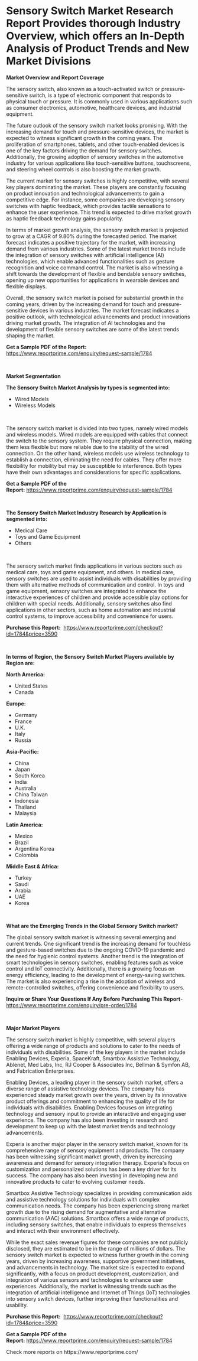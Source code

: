 <p><h1>Sensory Switch Market Research Report Provides thorough Industry Overview, which offers an In-Depth Analysis of Product Trends and New Market Divisions</h1></p><p><strong>Market Overview and Report Coverage</strong></p>
<p><p>The sensory switch, also known as a touch-activated switch or pressure-sensitive switch, is a type of electronic component that responds to physical touch or pressure. It is commonly used in various applications such as consumer electronics, automotive, healthcare devices, and industrial equipment. </p><p>The future outlook of the sensory switch market looks promising. With the increasing demand for touch and pressure-sensitive devices, the market is expected to witness significant growth in the coming years. The proliferation of smartphones, tablets, and other touch-enabled devices is one of the key factors driving the demand for sensory switches. Additionally, the growing adoption of sensory switches in the automotive industry for various applications like touch-sensitive buttons, touchscreens, and steering wheel controls is also boosting the market growth.</p><p>The current market for sensory switches is highly competitive, with several key players dominating the market. These players are constantly focusing on product innovation and technological advancements to gain a competitive edge. For instance, some companies are developing sensory switches with haptic feedback, which provides tactile sensations to enhance the user experience. This trend is expected to drive market growth as haptic feedback technology gains popularity.</p><p>In terms of market growth analysis, the sensory switch market is projected to grow at a CAGR of 9.80% during the forecasted period. The market forecast indicates a positive trajectory for the market, with increasing demand from various industries. Some of the latest market trends include the integration of sensory switches with artificial intelligence (AI) technologies, which enable advanced functionalities such as gesture recognition and voice command control. The market is also witnessing a shift towards the development of flexible and bendable sensory switches, opening up new opportunities for applications in wearable devices and flexible displays.</p><p>Overall, the sensory switch market is poised for substantial growth in the coming years, driven by the increasing demand for touch and pressure-sensitive devices in various industries. The market forecast indicates a positive outlook, with technological advancements and product innovations driving market growth. The integration of AI technologies and the development of flexible sensory switches are some of the latest trends shaping the market.</p></p>
<p><strong>Get a Sample PDF of the Report:</strong> <a href="https://www.reportprime.com/enquiry/request-sample/1784">https://www.reportprime.com/enquiry/request-sample/1784</a></p>
<p>&nbsp;</p>
<p><strong>Market Segmentation</strong></p>
<p><strong>The Sensory Switch Market Analysis by types is segmented into:</strong></p>
<p><ul><li>Wired Models</li><li>Wireless Models</li></ul></p>
<p>&nbsp;</p>
<p><p>The sensory switch market is divided into two types, namely wired models and wireless models. Wired models are equipped with cables that connect the switch to the sensory system. They require physical connection, making them less flexible but more reliable due to the stability of the wired connection. On the other hand, wireless models use wireless technology to establish a connection, eliminating the need for cables. They offer more flexibility for mobility but may be susceptible to interference. Both types have their own advantages and considerations for specific applications.</p></p>
<p><strong>Get a Sample PDF of the Report:</strong>&nbsp;<a href="https://www.reportprime.com/enquiry/request-sample/1784">https://www.reportprime.com/enquiry/request-sample/1784</a></p>
<p>&nbsp;</p>
<p><strong>The Sensory Switch Market Industry Research by Application is segmented into:</strong></p>
<p><ul><li>Medical Care</li><li>Toys and Game Equipment</li><li>Others</li></ul></p>
<p>&nbsp;</p>
<p><p>The sensory switch market finds applications in various sectors such as medical care, toys and game equipment, and others. In medical care, sensory switches are used to assist individuals with disabilities by providing them with alternative methods of communication and control. In toys and game equipment, sensory switches are integrated to enhance the interactive experiences of children and provide accessible play options for children with special needs. Additionally, sensory switches also find applications in other sectors, such as home automation and industrial control systems, to improve accessibility and convenience for users.</p></p>
<p><strong>Purchase this Report:</strong>&nbsp; <a href="https://www.reportprime.com/checkout?id=1784&price=3590">https://www.reportprime.com/checkout?id=1784&price=3590</a></p>
<p>&nbsp;</p>
<p><strong>In terms of Region, the Sensory Switch Market Players available by Region are:</strong></p>
<p>
    <p> <strong> North America: </strong>
        <ul>
            <li>United States</li>
            <li>Canada</li>
        </ul>
        </p> 
    <p> <strong> Europe: </strong>
        <ul>
            <li>Germany</li>
            <li>France</li>
            <li>U.K.</li>
            <li>Italy</li>
            <li>Russia</li>
        </ul>
        </p> 
    <p> <strong> Asia-Pacific: </strong>
        <ul>
            <li>China</li>
            <li>Japan</li>
            <li>South Korea</li>
            <li>India</li>
            <li>Australia</li>
            <li>China Taiwan</li>
            <li>Indonesia</li>
            <li>Thailand</li>
            <li>Malaysia</li>
        </ul>
        </p> 
    <p> <strong> Latin America: </strong>
        <ul>
            <li>Mexico</li>
            <li>Brazil</li>
            <li>Argentina Korea</li>
            <li>Colombia</li>
        </ul>
        </p> 
    <p> <strong> Middle East & Africa: </strong>
        <ul>
            <li>Turkey</li>
            <li>Saudi</li>
            <li>Arabia</li>
            <li>UAE</li>
            <li>Korea</li>
        </ul>
    </p>
    </p>
<p>&nbsp;</p>
<p><strong>What are the Emerging Trends in the Global Sensory Switch market?</strong></p>
<p><p>The global sensory switch market is witnessing several emerging and current trends. One significant trend is the increasing demand for touchless and gesture-based switches due to the ongoing COVID-19 pandemic and the need for hygienic control systems. Another trend is the integration of smart technologies in sensory switches, enabling features such as voice control and IoT connectivity. Additionally, there is a growing focus on energy efficiency, leading to the development of energy-saving switches. The market is also experiencing a rise in the adoption of wireless and remote-controlled switches, offering convenience and flexibility to users.</p></p>
<p><strong>Inquire or Share Your Questions If Any Before Purchasing This Report</strong>- <a href="https://www.reportprime.com/enquiry/pre-order/1784">https://www.reportprime.com/enquiry/pre-order/1784</a></p>
<p>&nbsp;</p>
<p><strong>Major Market Players</strong></p>
<p><p>The sensory switch market is highly competitive, with several players offering a wide range of products and solutions to cater to the needs of individuals with disabilities. Some of the key players in the market include Enabling Devices, Experia, SpaceKraft, Smartbox Assistive Technology, Ablenet, Med Labs, Inc, RJ Cooper & Associates Inc, Bellman & Symfon AB, and Fabrication Enterprises.</p><p>Enabling Devices, a leading player in the sensory switch market, offers a diverse range of assistive technology devices. The company has experienced steady market growth over the years, driven by its innovative product offerings and commitment to enhancing the quality of life for individuals with disabilities. Enabling Devices focuses on integrating technology and sensory input to provide an interactive and engaging user experience. The company has also been investing in research and development to keep up with the latest market trends and technology advancements.</p><p>Experia is another major player in the sensory switch market, known for its comprehensive range of sensory equipment and products. The company has been witnessing significant market growth, driven by increasing awareness and demand for sensory integration therapy. Experia's focus on customization and personalized solutions has been a key driver for its success. The company has also been investing in developing new and innovative products to cater to evolving customer needs.</p><p>Smartbox Assistive Technology specializes in providing communication aids and assistive technology solutions for individuals with complex communication needs. The company has been experiencing strong market growth due to the rising demand for augmentative and alternative communication (AAC) solutions. Smartbox offers a wide range of products, including sensory switches, that enable individuals to express themselves and interact with their environment effectively.</p><p>While the exact sales revenue figures for these companies are not publicly disclosed, they are estimated to be in the range of millions of dollars. The sensory switch market is expected to witness further growth in the coming years, driven by increasing awareness, supportive government initiatives, and advancements in technology. The market size is expected to expand significantly, with a focus on product development, customization, and integration of various sensors and technologies to enhance user experiences. Additionally, the market is witnessing trends such as the integration of artificial intelligence and Internet of Things (IoT) technologies into sensory switch devices, further improving their functionalities and usability.</p></p>
<p><strong>Purchase this Report:</strong>&nbsp;&nbsp;<a href="https://www.reportprime.com/checkout?id=1784&price=3590">https://www.reportprime.com/checkout?id=1784&price=3590</a></p>
<p></p>
<p><strong>Get a Sample PDF of the Report:</strong>&nbsp;<a href="https://www.reportprime.com/enquiry/request-sample/1784">https://www.reportprime.com/enquiry/request-sample/1784</a></p>
<p>Check more reports on https://www.reportprime.com/</p>